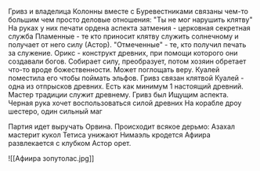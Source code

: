 
Гривз и владелица Колонны вместе с Буревестниками связаны чем-то большим чем просто деловые отношения: "Ты не мог нарушить клятву"
На руках у них печати ордена аспекта затмения - церковная секретная служба
Пламенные - те кто приносит клятву служить солнечному и получает от него силу (Астор). 
"Отмеченные" - те, кто получил печать за служение.
Орикс - конструкт древних, при помощи которого они создавали богов. Собирает силу, преобразует, потом хозяин обретает что-то вроде божественности. Может поглощать веру. Куалей поместила его чтобы поймать эльфов. 
Гривз связан клятвой 
Куалей - одна из отпрысков древних. Есть как минимум 1 настоящий древний.
Мастер традиции служит древнему.
Гривз был Ищущим аспекта.
Черная рука хочет воспользоваться силой древних
На корабле дроу шестеро, один сильный маг

Партия идет выручать Орвина. Происходит всякое дерьмо:
Азахал мастерит кукол
Тетиса унижают
Нимаэль кродется
Афиира развлекается с клубком
Астор орет.

![[Афиира зопутолас.jpg]]